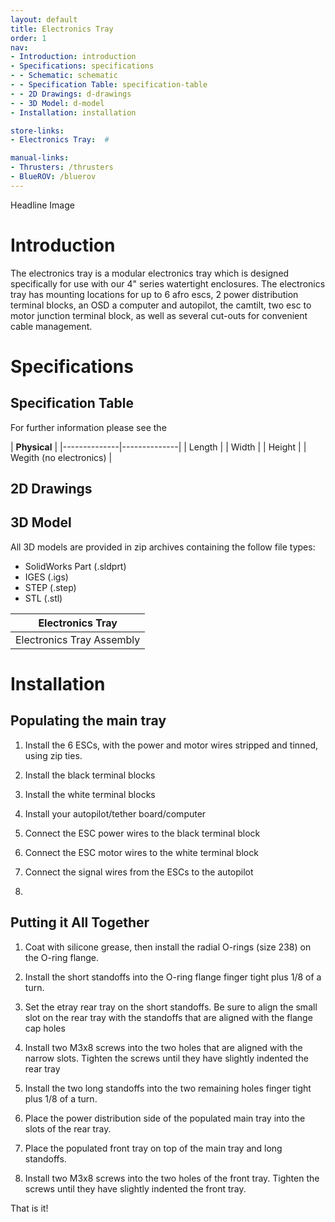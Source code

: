 ```yaml
---
layout: default
title: Electronics Tray
order: 1
nav:
- Introduction: introduction
- Specifications: specifications
- - Schematic: schematic
- - Specification Table: specification-table
- - 2D Drawings: d-drawings
- - 3D Model: d-model
- Installation: installation

store-links:
- Electronics Tray:  #

manual-links:
- Thrusters: /thrusters
- BlueROV: /bluerov
---
```


Headline Image

# Introduction

The electronics tray is a modular electronics tray which is designed specifically for use with our 4" series watertight enclosures. The electronics tray has mounting locations for up to 6 afro escs, 2 power distribution terminal blocks, an OSD a computer and autopilot, the camtilt, two esc to motor junction terminal block, as well as several cut-outs for convenient cable management.

# Specifications

## Specification Table

For further information please see the 

|   **Physical**    |
|--------------|--------------|
| Length |
| Width |
| Height |
| Wegith (no electronics) |



## 2D Drawings



## 3D Model

All 3D models are provided in zip archives containing the follow file types:

- SolidWorks Part (.sldprt)
- IGES (.igs) 
- STEP (.step)
- STL (.stl)

|		**Electronics Tray**																    |
| --------------------------------------------------------------------------------------------- |
| Electronics Tray Assembly     | 

# Installation

## Populating the main tray

1. Install the 6 ESCs, with the power and motor wires stripped and tinned, using zip ties. 

2. Install the black terminal blocks

3. Install the white terminal blocks

4. Install your autopilot/tether board/computer 

5. Connect the ESC power wires to the black terminal block

6. Connect the ESC motor wires to the white terminal block

7. Connect the signal wires from the ESCs to the autopilot

8. 

## Putting it All Together

1. Coat with silicone grease, then install the radial O-rings (size 238) on the O-ring flange.

2. Install the short standoffs into the O-ring flange finger tight plus 1/8 of a turn.

3. Set the etray rear tray on the short standoffs. Be sure to align the small slot on the rear tray with the standoffs that are aligned with the flange cap holes

4. Install two M3x8 screws into the two holes that are aligned with the narrow slots. Tighten the screws until they have slightly indented the rear tray

5. Install the two long standoffs into the two remaining holes finger tight plus 1/8 of a turn.

6. Place the power distribution side of the populated main tray into the slots of the rear tray. 

7. Place the populated front tray on top of the main tray and long standoffs. 

8. Install two M3x8 screws into the two holes of the front tray. Tighten the screws until they have slightly indented the front tray.

That is it!
